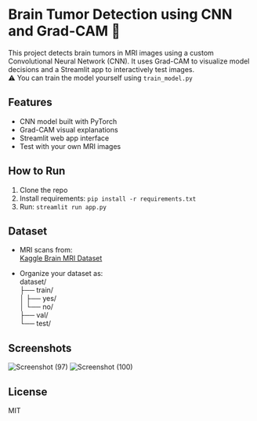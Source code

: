 # Brain Tumor Detection using CNN and Grad-CAM 🧠

This project detects brain tumors in MRI images using a custom Convolutional Neural Network (CNN). It uses Grad-CAM to visualize model decisions and a Streamlit app to interactively test images. \
⚠️ You can train the model yourself using `train_model.py`


## Features
- CNN model built with PyTorch
- Grad-CAM visual explanations
- Streamlit web app interface
- Test with your own MRI images

## How to Run
1. Clone the repo
2. Install requirements: `pip install -r requirements.txt`
3. Run: `streamlit run app.py`

## Dataset
- MRI scans from:\
 [Kaggle Brain MRI Dataset](https://www.kaggle.com/datasets/navoneel/brain-mri-images-for-brain-tumor-detection)
 
- Organize your dataset as:\
dataset/\
├── train/\
│   ├── yes/\
│   └── no/\
├── val/\
└── test/

## Screenshots
![Screenshot (97)](https://github.com/user-attachments/assets/7864c969-7368-4eef-bdef-52a0a09b50d5)
![Screenshot (100)](https://github.com/user-attachments/assets/511490d3-514e-43d1-8bf6-e77abb78cd60)

## License
MIT
